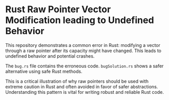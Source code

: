 # Rust Raw Pointer Vector Modification leading to Undefined Behavior

This repository demonstrates a common error in Rust: modifying a vector through a raw pointer after its capacity might have changed.  This leads to undefined behavior and potential crashes.

The `bug.rs` file contains the erroneous code.  `bugSolution.rs` shows a safer alternative using safe Rust methods.

This is a critical illustration of why raw pointers should be used with extreme caution in Rust and often avoided in favor of safer abstractions.  Understanding this pattern is vital for writing robust and reliable Rust code.